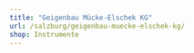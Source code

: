 ```yaml
---
title: "Geigenbau Mücke-Elschek KG"
url: /salzburg/geigenbau-muecke-elschek-kg/
shop: Instrumente
---
```

